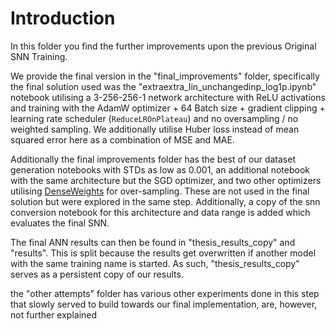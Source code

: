 # Introduction
In this folder you find the further improvements upon the previous Original SNN Training.

We provide the final version in the "final_improvements" folder, specifically the final solution used was the "extraextra_lin_unchangedinp_log1p.ipynb" notebook utilising a 3-256-256-1 network architecture with ReLU activations and training with the AdamW optimizer + 64 Batch size + gradient clipping + learning rate scheduler (`ReduceLROnPlateau`) and no oversampling / no weighted sampling. We additionally utilise Huber loss instead of mean squared error here as a combination of MSE and MAE.

Additionally the final improvements folder has the best of our dataset generation notebooks with STDs as low as 0.001, an additional notebook with the same architecture but the SGD optimizer, and two other optimizers utilising [DenseWeights](https://github.com/SteiMi/denseweight) for over-sampling. These are not used in the final solution but were explored in the same step. Additionally, a copy of the snn conversion notebook for this architecture and data range is added which evaluates the final SNN.

The final ANN results can then be found in "thesis_results_copy" and "results". This is split because the results get overwritten if another model with the same training name is started. As such, "thesis_results_copy" serves as a persistent copy of our results.

the "other attempts" folder has various other experiments done in this step that slowly served to build towards our final implementation, are, however, not further explained